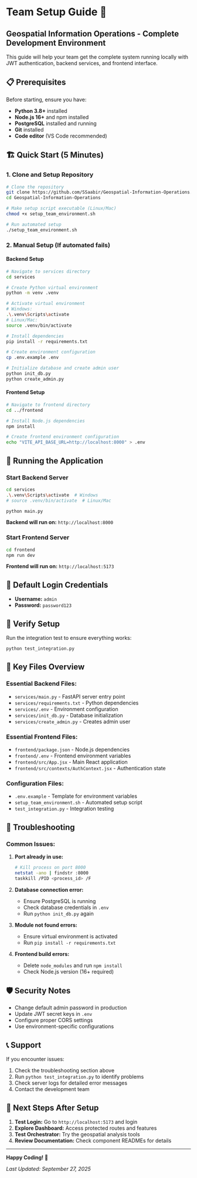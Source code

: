 # Team Setup Guide 🚀
## Geospatial Information Operations - Complete Development Environment

This guide will help your team get the complete system running locally with JWT authentication, backend services, and frontend interface.

## 📋 Prerequisites

Before starting, ensure you have:

- **Python 3.8+** installed
- **Node.js 16+** and npm installed  
- **PostgreSQL** installed and running
- **Git** installed
- **Code editor** (VS Code recommended)

## 🏗️ Quick Start (5 Minutes)

### 1. Clone and Setup Repository
```bash
# Clone the repository
git clone https://github.com/SSaabir/Geospatial-Information-Operations.git
cd Geospatial-Information-Operations

# Make setup script executable (Linux/Mac)
chmod +x setup_team_environment.sh

# Run automated setup
./setup_team_environment.sh
```

### 2. Manual Setup (If automated fails)

#### Backend Setup
```bash
# Navigate to services directory
cd services

# Create Python virtual environment
python -m venv .venv

# Activate virtual environment
# Windows:
.\.venv\Scripts\activate
# Linux/Mac:
source .venv/bin/activate

# Install dependencies
pip install -r requirements.txt

# Create environment configuration
cp .env.example .env

# Initialize database and create admin user
python init_db.py
python create_admin.py
```

#### Frontend Setup  
```bash
# Navigate to frontend directory
cd ../frontend

# Install Node.js dependencies
npm install

# Create frontend environment configuration
echo "VITE_API_BASE_URL=http://localhost:8000" > .env
```

## 🚀 Running the Application

### Start Backend Server
```bash
cd services
.\.venv\Scripts\activate  # Windows
# source .venv/bin/activate  # Linux/Mac

python main.py
```
**Backend will run on:** `http://localhost:8000`

### Start Frontend Server
```bash
cd frontend
npm run dev
```
**Frontend will run on:** `http://localhost:5173`

## 🔐 Default Login Credentials

- **Username:** `admin`
- **Password:** `password123`

## 🧪 Verify Setup

Run the integration test to ensure everything works:
```bash
python test_integration.py
```

## 📁 Key Files Overview

### Essential Backend Files:
- `services/main.py` - FastAPI server entry point
- `services/requirements.txt` - Python dependencies
- `services/.env` - Environment configuration
- `services/init_db.py` - Database initialization
- `services/create_admin.py` - Creates admin user

### Essential Frontend Files:
- `frontend/package.json` - Node.js dependencies  
- `frontend/.env` - Frontend environment variables
- `frontend/src/App.jsx` - Main React application
- `frontend/src/contexts/AuthContext.jsx` - Authentication state

### Configuration Files:
- `.env.example` - Template for environment variables
- `setup_team_environment.sh` - Automated setup script
- `test_integration.py` - Integration testing

## 🔧 Troubleshooting

### Common Issues:

1. **Port already in use:**
   ```bash
   # Kill process on port 8000
   netstat -ano | findstr :8000
   taskkill /PID <process_id> /F
   ```

2. **Database connection error:**
   - Ensure PostgreSQL is running
   - Check database credentials in `.env`
   - Run `python init_db.py` again

3. **Module not found errors:**
   - Ensure virtual environment is activated
   - Run `pip install -r requirements.txt`

4. **Frontend build errors:**
   - Delete `node_modules` and run `npm install`
   - Check Node.js version (16+ required)

## 🛡️ Security Notes

- Change default admin password in production
- Update JWT secret keys in `.env`
- Configure proper CORS settings
- Use environment-specific configurations

## 📞 Support

If you encounter issues:
1. Check the troubleshooting section above
2. Run `python test_integration.py` to identify problems
3. Check server logs for detailed error messages
4. Contact the development team

## 🎯 Next Steps After Setup

1. **Test Login:** Go to `http://localhost:5173` and login
2. **Explore Dashboard:** Access protected routes and features
3. **Test Orchestrator:** Try the geospatial analysis tools
4. **Review Documentation:** Check component READMEs for details

---

**Happy Coding! 🎉**

*Last Updated: September 27, 2025*